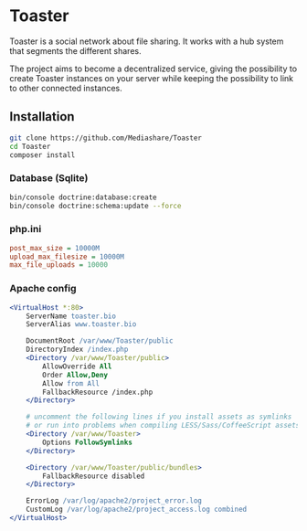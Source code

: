# Toaster
Toaster is a social network about file sharing. It works with a hub system that segments the different shares.

The project aims to become a decentralized service, giving the possibility to create Toaster instances on your server while keeping the possibility to link to other connected instances.

## Installation
```bash
git clone https://github.com/Mediashare/Toaster
cd Toaster
composer install
```
### Database (Sqlite)
```bash
bin/console doctrine:database:create
bin/console doctrine:schema:update --force
```
### php.ini
```ini
post_max_size = 10000M
upload_max_filesize = 10000M
max_file_uploads = 10000
```
### Apache config
```apache
<VirtualHost *:80>
    ServerName toaster.bio
    ServerAlias www.toaster.bio

    DocumentRoot /var/www/Toaster/public
    DirectoryIndex /index.php
    <Directory /var/www/Toaster/public>
        AllowOverride All
        Order Allow,Deny
        Allow from All
        FallbackResource /index.php
    </Directory>

    # uncomment the following lines if you install assets as symlinks
    # or run into problems when compiling LESS/Sass/CoffeeScript assets
    <Directory /var/www/Toaster>
        Options FollowSymlinks
    </Directory>

    <Directory /var/www/Toaster/public/bundles>
        FallbackResource disabled
    </Directory>

    ErrorLog /var/log/apache2/project_error.log
    CustomLog /var/log/apache2/project_access.log combined
</VirtualHost>

```